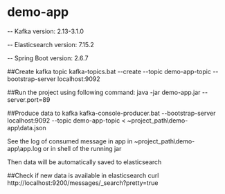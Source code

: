 # demo-app
-- Kafka version: 2.13-3.1.0

-- Elasticsearch version: 7.15.2

-- Spring Boot version: 2.6.7

##Create kafka topic
kafka-topics.bat --create --topic demo-app-topic --bootstrap-server localhost:9092

##Run the project using following command:
java -jar demo-app.jar --server.port=89

##Produce data to kafka
kafka-console-producer.bat --bootstrap-server localhost:9092 --topic demo-app-topic < ~project_path\demo-app\data.json

See the log of consumed message in app in ~project_path\demo-app\app.log or in shell of the running jar

Then data will be automatically saved to elasticsearch

##Check if new data is available in elasticsearch
curl http://localhost:9200/messages/_search?pretty=true